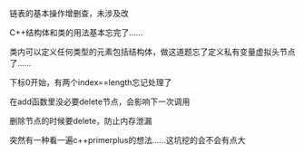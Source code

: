 链表的基本操作增删查，未涉及改

C++结构体和类的用法基本忘完了……

类内可以定义任何类型的元素包括结构体，做这道题忘了定义私有变量虚拟头节点了……

下标0开始，有两个index==length忘记处理了

在add函数里没必要delete节点，会影响下一次调用

删除节点的时候要delete，防止内存泄漏

突然有一种看一遍c++primerplus的想法……这坑挖的会不会有点大